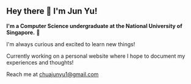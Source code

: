 ## Hey there 👋 I'm Jun Yu!

**I'm a Computer Science undergraduate at the National University of Singapore.** 🏫 

I'm always curious and excited to learn new things!

Currently working on a personal website where I hope to document my experiences and thoughts!

Reach me at chuajunyu1@gmail.com

<!--
**chuajunyu/chuajunyu** is a ✨ _special_ ✨ repository because its `README.md` (this file) appears on your GitHub profile.

Here are some ideas to get you started:

- 🔭 I’m currently working on ...
- 🌱 I’m currently learning ...
- 👯 I’m looking to collaborate on ...
- 🤔 I’m looking for help with ...
- 💬 Ask me about ...
- 📫 How to reach me: ...
- 😄 Pronouns: ...
- ⚡ Fun fact: ...
-->
